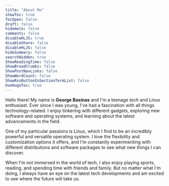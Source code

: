 ```yaml
---
title: "About Me"
showToc: true
TocOpen: false
draft: false
hidemeta: false
comments: false
disableHLJS: true
disableShare: false
disableHLJS: false
hideSummary: false
searchHidden: true
ShowReadingTime: false
ShowBreadCrumbs: false
ShowPostNavLinks: false
ShowWordCount: false
ShowRssButtonInSectionTermList: false
UseHugoToc: true
---
```

Hello there! My name is **George Basinas** and I'm a teenage *tech* and *Linux* enthusiast. Ever since I was young, I've had a fascination with all things technology-related. I enjoy tinkering with different gadgets, exploring new software and operating systems, and learning about the latest advancements in the field.

One of my particular passions is Linux, which I find to be an incredibly powerful and versatile operating system. I love the flexibility and customization options it offers, and I'm constantly experimenting with different distributions and software packages to see what new things I can discover.

When I'm not immersed in the world of tech, I also enjoy playing sports, reading, and spending time with friends and family. But no matter what I'm doing, I always have an eye on the latest tech developments and am excited to see where the future will take us.
